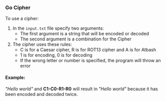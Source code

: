 ### Go Cipher

To use a cipher:
1. In the `input.txt` file specify two arguments:
    - The first argument is a string that will be encoded or decoded
    - The second argument is a combination for the Cipher
2. The cipher uses these rules:
    - C is for a Caesar cipher, R is for ROT13 cipher and A is for Atbash
    - 1 is for encoding, 0 is for decoding
    - If the wrong letter or number is specified, the program will throw an error

#### Example:

*"Hello world"* and **C1-C0-R1-R0** will result in *"Hello world"* because it has been encoded and decoded twice.
